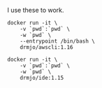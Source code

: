 I use these to work.


```
docker run -it \
    -v `pwd`:`pwd` \
    -w `pwd` \
    --entrypoint /bin/bash \
    drmjo/awscli:1.16
```

```
docker run -it \
    -v `pwd`:`pwd` \
    -w `pwd` \
    drmjo/ide:1.15
```